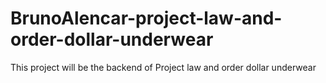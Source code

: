 # BrunoAlencar-project-law-and-order-dollar-underwear
This project will be the backend of Project law and order dollar underwear
